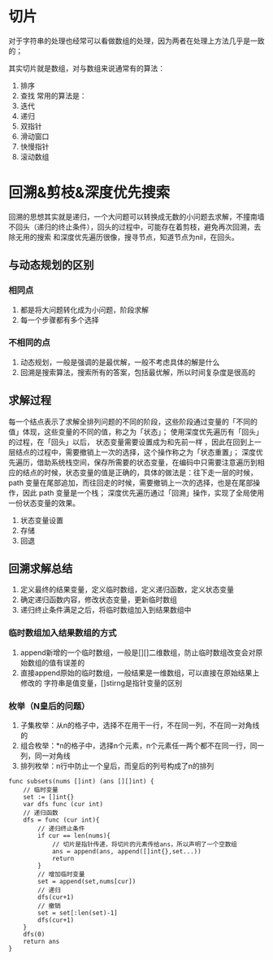 # 切片
对于字符串的处理也经常可以看做数组的处理，因为两者在处理上方法几乎是一致的；

其实切片就是数组，对与数组来说通常有的算法：
1. 排序
2. 查找
常用的算法是：
1. 迭代
2. 递归
3. 双指针
5. 滑动窗口 
6. 快慢指针
7. 滚动数组

# 回溯&剪枝&深度优先搜索
回溯的思想其实就是递归，一个大问题可以转换成无数的小问题去求解，不撞南墙不回头（递归的终止条件），回头的过程中，可能存在着剪枝，避免再次回溯，去除无用的搜索
和深度优先遍历很像，搜寻节点，知道节点为nil，在回头。
## 与动态规划的区别
### 相同点
1. 都是将大问题转化成为小问题，阶段求解
2. 每一个步骤都有多个选择
### 不相同的点
1. 动态规划，一般是强调的是最优解，一般不考虑具体的解是什么
2. 回溯是搜索算法，搜索所有的答案，包括最优解，所以时间复杂度是很高的
## 求解过程
每一个结点表示了求解全排列问题的不同的阶段，这些阶段通过变量的「不同的值」体现，这些变量的不同的值，称之为「状态」；
使用深度优先遍历有「回头」的过程，在「回头」以后， 状态变量需要设置成为和先前一样 ，因此在回到上一层结点的过程中，需要撤销上一次的选择，这个操作称之为「状态重置」；
深度优先遍历，借助系统栈空间，保存所需要的状态变量，在编码中只需要注意遍历到相应的结点的时候，状态变量的值是正确的，具体的做法是：往下走一层的时候，path 变量在尾部追加，而往回走的时候，需要撤销上一次的选择，也是在尾部操作，因此 path 变量是一个栈；
深度优先遍历通过「回溯」操作，实现了全局使用一份状态变量的效果。
1. 状态变量设置
2. 存储
3. 回退
## 回溯求解总结
1. 定义最终的结果变量，定义临时数组，定义递归函数，定义状态变量
2. 确定递归函数内容，修改状态变量，更新临时数组
3. 递归终止条件满足之后，将临时数组加入到结果数组中
### 临时数组加入结果数组的方式
1. append新增的一个临时数组，一般是[][]二维数组，防止临时数组改变会对原始数组的值有误差的
2. 直接append原始的临时数组，一般结果是一维数组，可以直接在原始结果上修改的
字符串是值变量，[]stirng是指针变量的区别

### 枚举（N皇后的问题）
1. 子集枚举：从n的格子中，选择不在用干一行，不在同一列，不在同一对角线的
2. 组合枚举：*n的格子中，选择n个元素，n个元素任一两个都不在同一行，同一列，同一对角线
3. 排列枚举：n行中防止一个皇后，而皇后的列号构成了n的排列
```golang
func subsets(nums []int) (ans [][]int) {
    // 临时变量
    set := []int{}
    var dfs func (cur int)
    // 递归函数
    dfs = func (cur int){
        // 递归终止条件
        if cur == len(nums){
            // 切片是指针传递，将切片的元素传给ans，所以声明了一个空数组
            ans = append(ans, append([]int{},set...))
            return
        }
        // 增加临时变量
        set = append(set,nums[cur])
        // 递归
        dfs(cur+1)
        // 撤销
        set = set[:len(set)-1]
        dfs(cur+1)
    }
    dfs(0)
    return ans
}

```